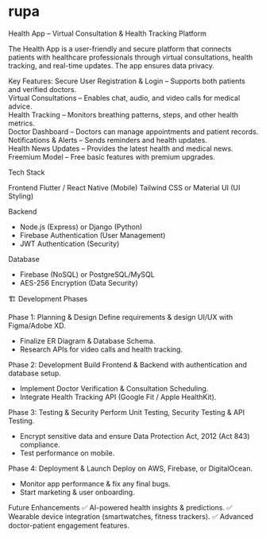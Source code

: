 # rupa
Health App – Virtual Consultation & Health Tracking Platform

The Health App is a user-friendly and secure platform that connects patients with healthcare professionals through virtual consultations, health tracking, and real-time updates. The app ensures data privacy.

Key Features:
Secure User Registration & Login – Supports both patients and verified doctors.  
Virtual Consultations – Enables chat, audio, and video calls for medical advice.  
Health Tracking – Monitors breathing patterns, steps, and other health metrics.  
Doctor Dashboard – Doctors can manage appointments and patient records.  
Notifications & Alerts – Sends reminders and health updates.  
Health News Updates – Provides the latest health and medical news.  
Freemium Model – Free basic features with premium upgrades.  

Tech Stack

Frontend
Flutter / React Native (Mobile)
Tailwind CSS or Material UI (UI Styling)

Backend
- Node.js (Express) or Django (Python)
- Firebase Authentication (User Management)
- JWT Authentication (Security)

Database
- Firebase (NoSQL) or PostgreSQL/MySQL
- AES-256 Encryption (Data Security)

🏗️ Development Phases

Phase 1: Planning & Design
Define requirements & design UI/UX with Figma/Adobe XD.  
- Finalize ER Diagram & Database Schema.  
- Research APIs for video calls and health tracking.

Phase 2: Development
Build Frontend & Backend with authentication and database setup.  
- Implement Doctor Verification & Consultation Scheduling.  
- Integrate Health Tracking API (Google Fit / Apple HealthKit).

Phase 3: Testing & Security
Perform Unit Testing, Security Testing & API Testing.  
- Encrypt sensitive data and ensure Data Protection Act, 2012 (Act 843) compliance.  
- Test performance on mobile.

Phase 4: Deployment & Launch
Deploy on AWS, Firebase, or DigitalOcean.  
- Monitor app performance & fix any final bugs.  
- Start marketing & user onboarding.

Future Enhancements
✅ AI-powered health insights & predictions.
✅ Wearable device integration (smartwatches, fitness trackers).
✅ Advanced doctor-patient engagement features.
